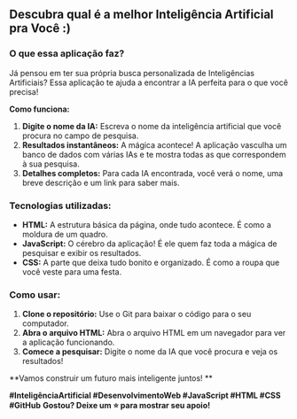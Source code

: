 ## Descubra qual é a melhor Inteligência Artificial pra Você :)

### **O que essa aplicação faz?**

Já pensou em ter sua própria busca personalizada de Inteligências Artificiais? Essa aplicação te ajuda a encontrar a IA perfeita para o que você precisa! 

**Como funciona:**

1. **Digite o nome da IA:** Escreva o nome da inteligência artificial que você procura no campo de pesquisa.
2. **Resultados instantâneos:** A mágica acontece! A aplicação vasculha um banco de dados com várias IAs e te mostra todas as que correspondem à sua pesquisa.
3. **Detalhes completos:** Para cada IA encontrada, você verá o nome, uma breve descrição e um link para saber mais.

### **Tecnologias utilizadas:**

* **HTML:** A estrutura básica da página, onde tudo acontece. É como a moldura de um quadro.
* **JavaScript:** O cérebro da aplicação! É ele quem faz toda a mágica de pesquisar e exibir os resultados.
* **CSS:** A parte que deixa tudo bonito e organizado. É como a roupa que você veste para uma festa.

### **Como usar:**

1. **Clone o repositório:** Use o Git para baixar o código para o seu computador.
2. **Abra o arquivo HTML:** Abra o arquivo HTML em um navegador para ver a aplicação funcionando.
3. **Comece a pesquisar:** Digite o nome da IA que você procura e veja os resultados!

**Vamos construir um futuro mais inteligente juntos! **

**#InteligênciaArtificial #DesenvolvimentoWeb #JavaScript #HTML #CSS #GitHub**
**Gostou? Deixe um ⭐ para mostrar seu apoio!**
